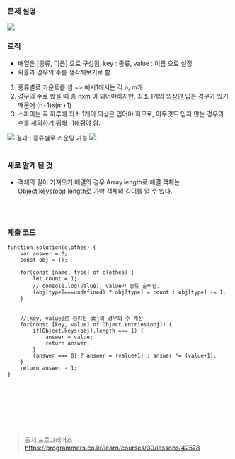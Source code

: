 ### 문제 설명
![](https://images.velog.io/images/sohyeon00/post/81c7ad1f-52bf-420b-938a-c8325f9a3aa9/image.png)

### 로직
- 배열은 [종류, 이름] 으로 구성됨. key : 종류, value : 이름 으로 설정
- 확률과 경우의 수를 생각해보기로 함.
1. 종류별로 카운트를 셈 => 예시1에서는 각 n, m개
2. 경우의 수로 봤을 때 총 nxm 이 되어야하지만, 최소 1개의 의상만 입는 경우가 있기 때문에 (n+1)x(m+1)
3. 스파이는 꼭 하루에 최소 1개의 의상은 입어야 하므로, 아무것도 입지 않는 경우의 수를 제외하기 위해 -1해줘야 함.

![](https://images.velog.io/images/sohyeon00/post/0f4818dc-0c66-4a40-ab40-8d9384a689e9/image.png)
결과 : 종류별로 카운팅 가능
![](https://images.velog.io/images/sohyeon00/post/3c513120-25dd-4148-9474-f22bcfac6828/image.png)
<br><br>
### 새로 알게 된 것
- 객체의 길이 가져오기
배열의 경우 Array.length로 해결
객체는 Object.keys(obj).length로 가야 객체의 길이를 알 수 있다.

<br><br>
### 제출 코드
```
function solution(clothes) {
    var answer = 0;
    const obj = {};

    for(const [name, type] of clothes) {
        let count = 1;
        // console.log(value); value가 종류 출력함.
        (obj[type]===undefined) ? obj[type] = count : obj[type] += 1; 
    }
     
    
    //[key, value]로 정리된 obj의 경우의 수 계산
    for(const [key, value] of Object.entries(obj)) {
        if(Object.keys(obj).length === 1) {
            answer = value;
            return answer;
        }  
        (answer === 0) ? answer = (value+1) : answer *= (value+1);
    }
    return answer - 1;
}

```

<br><br><br><br><br><br>
> 출처
프로그래머스
https://programmers.co.kr/learn/courses/30/lessons/42578